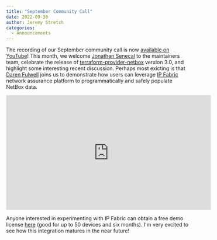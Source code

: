 ```yaml
---
title: "September Community Call"
date: 2022-09-30
author: Jeremy Stretch
categories:
  - Announcements
---
```

The recording of our September community call is now [available on YouTube](https://youtu.be/wD2EsuQq4Ew)! This month, we welcome [Jonathan Senecal](https://github.com/jsenecal) to the maintainers team, celebrate the release of [terraform-provider-netbox](https://github.com/smutel/terraform-provider-netbox) version 3.0, and highlight some interesting recent discussion. Perhaps most exicting is that [Daren Fulwell](https://twitter.com/DarenFulwell) joins us to demonstrate how users can leverage [IP Fabric](https://ipfabric.io/) network assurance platform to programmatically and safely populate NetBox data.

<iframe width="560" height="315" src="https://www.youtube.com/embed/wD2EsuQq4Ew" title="YouTube video player" frameborder="0" allow="accelerometer; autoplay; clipboard-write; encrypted-media; gyroscope; picture-in-picture" allowfullscreen></iframe>

Anyone interested in experimenting with IP Fabric can obtain a free demo license [here](https://ipfabric.io/lab-licence-page/) (good for up to 50 devices and six months). I'm very excited to see how this integration matures in the near future!

